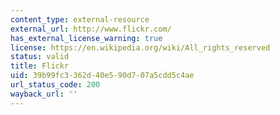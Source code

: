```yaml
---
content_type: external-resource
external_url: http://www.flickr.com/
has_external_license_warning: true
license: https://en.wikipedia.org/wiki/All_rights_reserved
status: valid
title: Flickr
uid: 39b99fc3-362d-40e5-90d7-07a5cdd5c4ae
url_status_code: 200
wayback_url: ''
---
```


